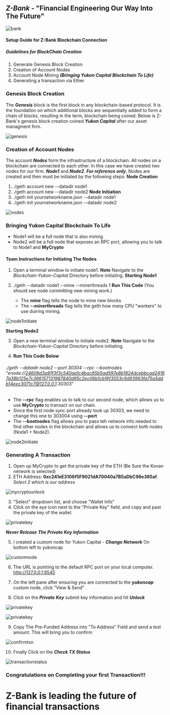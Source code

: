 ## *Z-Bank* - "Financial Engineering Our Way Into The Future"
![bank](bank.jpg)

#### Setup Guide for Z-Bank Blockchain Connection 

##### __*Guidelines for BlockChain Creation*__
  1. Generate Genesis Block Creation
  2. Creation of Account Nodes
  3. Account Node Mining ***(Bringing Yukon Capital Blockchain To Life)***
  4. Generating a transaction via Ether
  
### __Genesis Block Creation__

The ***Genesis*** block is the first block in any blockchain-based protocol. It is the foundation on which additional blocks are sequentially added to form a chain of blocks, resulting in the term, blockchain being coined.  Below is Z-Bank's genesis block creation coined ***Yukon Capital*** after our asset managment firm. 

![genesis](Screenshots/Genesis_block_yukoncap.png)


### __Creation of Account Nodes__
The account ***Nodes*** form the infrastructure of a blockchain.  All nodes on a blockchain are connected to each other.  In this case we have created two nodes for our firm.  ***Node1*** and ***Node2***.  ***For reference only***, Nodes are created and then must be initiated by the following steps:
__**Node Creation**__
  1. ./geth account new --datadir node1
  2. ./geth account new --datadir node2
__**Node Initiation**__
  1. ./geth init yournetworkname.json --datadir node1
  2. ./geth init yournetworkname.json --datadir node2
  
  ![nodes](Screenshots/Node_creation.png)
  
  
### __Bringing Yukon Capital Blockchain To Life__
  * Node1 will be a full node that is also mining
  * Node2 will be a full node that exposes an RPC port, allowing you to talk to Node1 and **MyCrypto**
  
#### __Team Instructions for Initiating The Nodes__

  1. Open a terminal window to initiate node1.  **Note** Navigate to the *Blockchain-Yukon-Capital* Directory before initiating.
__**Starting Node1**__

  2. ./geth --datadir node1 --mine --minerthreads 1 **Run This Code** (You should see node committing new mining work.)
      * The **mine** flag tells the node to mine new blocks
      * The **--minerthreads** flag tells the geth how many CPU "workers" to use duiring mining.

![node1initiate](Screenshots/Node1_mining.png)

__**Starting Node2**__

  3. Open a new terminal window to initiate node2. **Note** Navigate to the *Blockchain-Yukon-Capital* Directory before initiating.
  
4. **Run This Code Below**

###### ./geth --datadir node2 --port 30304 --rpc --bootnodes "enode://24608d3a91f3f3c540aa1c4bac65b5ad597e8b1824dcebbcad24167a38b125e7c366157131987840d95c2ec06b1cb16f3553c9d93963fa75a5ddb14eec3071c7@127.0.0.1:30303"  

   * The **--rpc** flag enables us to talk to our second node, which allows us to use **MyCrypto** to transact on our chain.
   * Since the first node sync port already took up 30303, we need to change this one to 303004 using **--port**
   * The **--bootnodes** flag allows you to pass teh network info needed to find other nodes in the blockchain and allows us to connect both nodes (Node1 + Node2). 

![node2initiate](Screenshots/Node2_initiate.png)

### Generating A Transaction

  1. Open up MyCrypto to get the private key of the ETH (Be Sure the Kovan network is selected)
  2. ETH Address: **0xc241eE3106f5F9021dA70040a7B5aDbC96e385af**. *Select 2 which is our address*

![mycryptounlock](Screenshots/MyCrypto_unlock.png)

  3. "Select" dropdown list, and choose "Wallet Info"
  4. Click on the eye icon next to the "Private Key" field, and copy and past the private key of the wallet.
  
 ![privatekey](Screenshots/MyCrypto_Private_Key.png)
  
  ***Never Release The Private Key Information***
  
  5. I created a custom node for Yukon Capital - ***Change Network*** On bottom left to yukoncap

![customnode](Screenshots/Custom_Node_yukoncap.png)

  6. The URL is pointing to the default RPC port on your local computer.  http://127.0.0.1:8545
  
  7. On the left pane after ensuring you are connected to the ***yukoncap*** custom node, click "View & Send"
  
  8. Click on the ***Private Key*** submit key information and hit ***Unlock***

![privatekey](Screenshots/private_key.png)

![privatekey](Screenshots/Private_key2.png)

  9. Copy The Pre-Funded Address into "To Address" Field and send a test amount. This will bring you to confirm 
  
![confirmtxn](Screenshots/Confirm_yukoncap.png)

  10. Finally Click on the ***Check TX Status***
  
  ![transactionstatus](Screenshots/transaction_status.png)
  
 ### Congratulations on Completing your first Transaction!!!  
 
 # Z-Bank is leading the future of financial transactions
  
 
  
  
